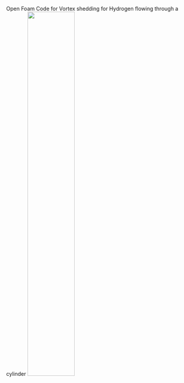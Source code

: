 Open Foam Code for Vortex shedding for Hydrogen flowing through a cylinder
[<img src="" width="50%">](https://youtu.be/yjV5K2ktHnw?si=o2MoqSyH376LWGKN "Now in Android: 55")

